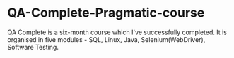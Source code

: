 # QA-Complete-Pragmatic-course

QA Complete is a six-month course which I've successfully completed. It is organised in five modules - SQL, Linux, Java, Selenium(WebDriver), Software Testing.
